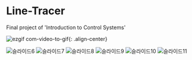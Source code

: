 # Line-Tracer

Final project of 'Introduction to Control Systems'

![ezgif com-video-to-gif](https://github.com/Woojin-Oh/Line-Tracer/assets/123630873/d3979d86-37ed-42d7-abdc-232627f234d2){: .align-center}


![슬라이드6](https://github.com/Woojin-Oh/Line-Tracer/assets/123630873/976f9141-e536-4235-a70a-25d9055e6ebc)
![슬라이드7](https://github.com/Woojin-Oh/Line-Tracer/assets/123630873/bd782f4f-aace-46f3-906b-1763525167ee)
![슬라이드8](https://github.com/Woojin-Oh/Line-Tracer/assets/123630873/9b15e204-169c-4f0c-b56a-5dd0c01445b0)
![슬라이드9](https://github.com/Woojin-Oh/Line-Tracer/assets/123630873/387ea1fb-131a-42ce-b1f0-b73af12c9a8c)
![슬라이드10](https://github.com/Woojin-Oh/Line-Tracer/assets/123630873/c81fc389-c687-4581-b1b3-fb41e051c21d)
![슬라이드11](https://github.com/Woojin-Oh/Line-Tracer/assets/123630873/1863ea38-6029-40f6-a2c0-d58465d9b299)
